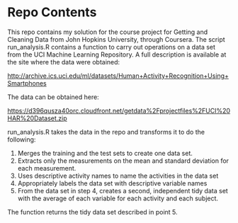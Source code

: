 # Repo Contents
This repo contains my solution for the course project for Getting and Cleaning Data from John Hopkins University, through Coursera.
The script run_analysis.R contains a function to carry out operations on a data set from the UCI Machine Learning Repository. A full description is available at the site where the data were obtained:

http://archive.ics.uci.edu/ml/datasets/Human+Activity+Recognition+Using+Smartphones

The data can be obtained here:

https://d396qusza40orc.cloudfront.net/getdata%2Fprojectfiles%2FUCI%20HAR%20Dataset.zip

run_analysis.R takes the data in the repo and transforms it to do the following:

1. Merges the training and the test sets to create one data set.
2. Extracts only the measurements on the mean and standard deviation for each measurement. 
3. Uses descriptive activity names to name the activities in the data set
4. Appropriately labels the data set with descriptive variable names
5. From the data set in step 4, creates a second, independent tidy data set with the average of each variable for each activity and each subject.

The function returns the tidy data set described in point 5.